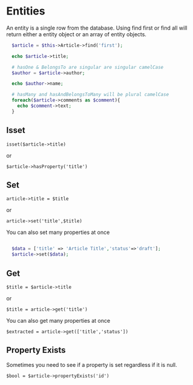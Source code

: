 # Entities

An entity is a single row from the database. Using find first or find all will return either a entity object or an array of entity objects.


```php
  $article = $this->Article->find('first');

  echo $article->title;

  # hasOne & BelongsTo are singular are singular camelCase
  $author = $article->author;

  echo $author->name;

  # hasMany and hasAndBelongsToMany will be plural camelCase
  foreach($article->comments as $comment){
    echo $comment->text;
  }

```

## Isset

`isset($article->title)`

or

`$article->hasProperty('title')`


## Set

`article->title = $title`

or

`article->set('title',$title)`

You can also set many properties at once

```php

  $data = ['title' => 'Article Title','status'=>'draft'];
  $article->set($data);

```

## Get

`$title = $article->title`

or

`$title = article->get('title')`

You can also get many properties at once

`$extracted = article->get(['title','status'])`

## Property Exists

Sometimes you need to see if a property is set regardless if it is null.

`$bool = $article->propertyExists('id')`

